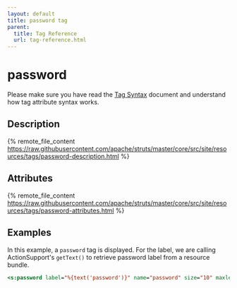 ```yaml
---
layout: default
title: password tag
parent:
  title: Tag Reference
  url: tag-reference.html
---
```


# password

Please make sure you have read the [Tag Syntax](tag-syntax) document and understand how tag attribute syntax works.

## Description

{% remote_file_content https://raw.githubusercontent.com/apache/struts/master/core/src/site/resources/tags/password-description.html %}

## Attributes

{% remote_file_content https://raw.githubusercontent.com/apache/struts/master/core/src/site/resources/tags/password-attributes.html %}

## Examples

In this example, a `password` tag is displayed. For the label, we are calling ActionSupport's `getText()` to retrieve
password label from a resource bundle.

```jsp
<s:password label="%{text('password')}" name="password" size="10" maxlength="15" />
```
